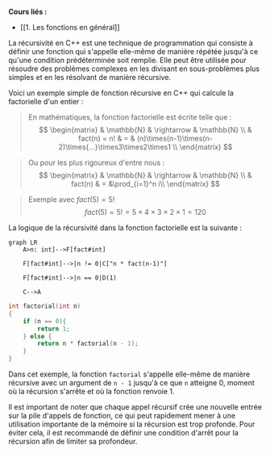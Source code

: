 **Cours liés :**
- [[1. Les fonctions en général]]

La récursivité en C++ est une technique de programmation qui consiste à définir une fonction qui s'appelle elle-même de manière répétée jusqu'à ce qu'une condition prédéterminée soit remplie. Elle peut être utilisée pour résoudre des problèmes complexes en les divisant en sous-problèmes plus simples et en les résolvant de manière récursive.

Voici un exemple simple de fonction récursive en C++ qui calcule la factorielle d'un entier :

> En mathématiques, la fonction factorielle est écrite telle que : 
>$$
\begin{matrix}
& \mathbb{N}   & \rightarrow & \mathbb{N} \\
& fact(n) = n! & = & (n)\times(n-1)\times(n-2)\times{...}\times3\times2\times1 \\
\end{matrix}
$$

> Ou pour les plus rigoureux d'entre nous : 
> $$
 \begin{matrix}
	& \mathbb{N}   & \rightarrow & \mathbb{N} \\
	& fact(n)      & =           &\prod_{i=1}^n i\\
\end{matrix}
 $$

> Exemple avec $fact(5) = 5!$
>$$
	fact(5) = 5! = 5 \times 4 \times 3 \times 2 \times 1 = 120
$$

La logique de la récursivité dans la fonction factorielle est la suivante : 

```mermaid
graph LR
    A>n: int]-->F[fact#int]

    F[fact#int]-->|n != 0|C["n * fact(n-1)"]

    F[fact#int]-->|n == 0|D(1)

    C-->A
```


```cpp
int factorial(int n)
{
	if (n == 0){
	    return 1;
	} else {
	    return n * factorial(n - 1);
	}
}
```

Dans cet exemple, la fonction `factorial` s'appelle elle-même de manière récursive avec un argument de `n - 1` jusqu'à ce que `n` atteigne 0, moment où la récursion s'arrête et où la fonction renvoie 1.

Il est important de noter que chaque appel récursif crée une nouvelle entrée sur la pile d'appels de fonction, ce qui peut rapidement mener à une utilisation importante de la mémoire si la récursion est trop profonde. Pour éviter cela, il est recommandé de définir une condition d'arrêt pour la récursion afin de limiter sa profondeur.